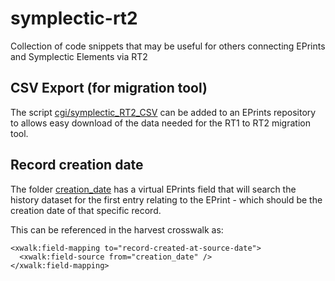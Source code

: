 # symplectic-rt2
Collection of code snippets that may be useful for others connecting EPrints and Symplectic Elements via RT2

## CSV Export (for migration tool)
The script [cgi/symplectic_RT2_CSV](cgi/symplectic_RT2_CSV) can be added to an EPrints repository to allows easy 
download of the data needed for the RT1 to RT2 migration tool.


## Record creation date
The folder [creation_date](creation_date/) has a virtual EPrints field that will search the history dataset for
the first entry relating to the EPrint - which should be the creation date of that specific record.

This can be referenced in the harvest crosswalk as:
```
<xwalk:field-mapping to="record-created-at-source-date">
  <xwalk:field-source from="creation_date" />
</xwalk:field-mapping>
```
